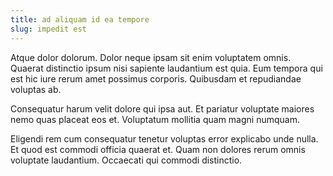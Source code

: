 ```yaml
---
title: ad aliquam id ea tempore
slug: impedit est
---
```


Atque dolor dolorum. Dolor neque ipsam sit enim voluptatem omnis. Quaerat distinctio ipsum nisi sapiente laudantium est quia. Eum tempora qui est hic iure rerum amet possimus corporis. Quibusdam et repudiandae voluptas ab.

Consequatur harum velit dolore qui ipsa aut. Et pariatur voluptate maiores nemo quas placeat eos et. Voluptatum mollitia quam magni numquam.

Eligendi rem cum consequatur tenetur voluptas error explicabo unde nulla. Et quod est commodi officia quaerat et. Quam non dolores rerum omnis voluptate laudantium. Occaecati qui commodi distinctio.

